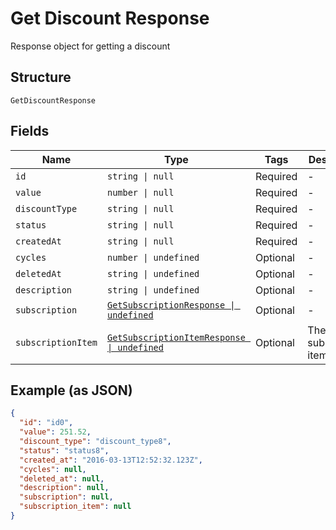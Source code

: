 
# Get Discount Response

Response object for getting a discount

## Structure

`GetDiscountResponse`

## Fields

| Name | Type | Tags | Description |
|  --- | --- | --- | --- |
| `id` | `string \| null` | Required | - |
| `value` | `number \| null` | Required | - |
| `discountType` | `string \| null` | Required | - |
| `status` | `string \| null` | Required | - |
| `createdAt` | `string \| null` | Required | - |
| `cycles` | `number \| undefined` | Optional | - |
| `deletedAt` | `string \| undefined` | Optional | - |
| `description` | `string \| undefined` | Optional | - |
| `subscription` | [`GetSubscriptionResponse \| undefined`](../../doc/models/get-subscription-response.md) | Optional | - |
| `subscriptionItem` | [`GetSubscriptionItemResponse \| undefined`](../../doc/models/get-subscription-item-response.md) | Optional | The subscription item |

## Example (as JSON)

```json
{
  "id": "id0",
  "value": 251.52,
  "discount_type": "discount_type8",
  "status": "status8",
  "created_at": "2016-03-13T12:52:32.123Z",
  "cycles": null,
  "deleted_at": null,
  "description": null,
  "subscription": null,
  "subscription_item": null
}
```

